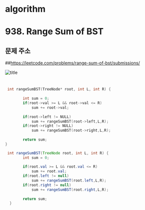 # algorithm
# 938. Range Sum of BST

## 문제 주소
##https://leetcode.com/problems/range-sum-of-bst/submissions/

![title](https://github.com/jungmin3834/algorithm/blob/master/image/RangeSumofBST.png)
#
#
#
```cpp
 int rangeSumBST(TreeNode* root, int L, int R) {
        
        int sum = 0;
        if(root->val >= L && root->val <= R)
            sum += root->val;
        
        if(root->left != NULL)
            sum += rangeSumBST(root->left,L,R);
        if(root->right != NULL)
            sum += rangeSumBST(root->right,L,R);
        
        return sum;
}
```

```java
 int rangeSumBST(TreeNode root, int L, int R) {
        int sum = 0;
        
        if(root.val >= L && root.val <= R)
            sum += root.val;
        if(root.left != null)
            sum += rangeSumBST(root.left,L,R);
        if(root.right != null)
            sum += rangeSumBST(root.right,L,R);
     
        return sum;
  }
```

